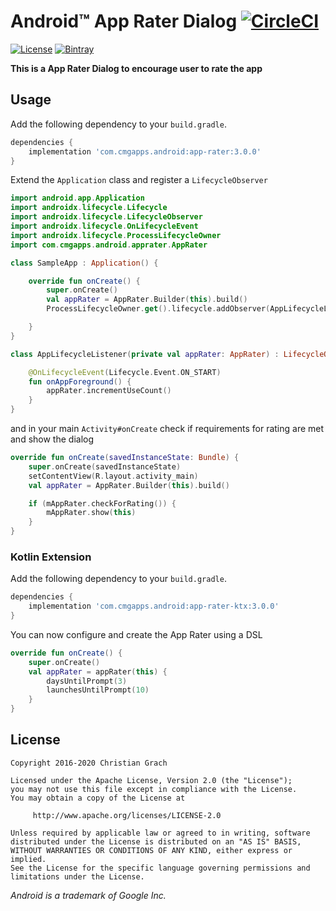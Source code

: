 # Android&trade; App Rater Dialog [![CircleCI](https://circleci.com/gh/chrimaeon/app-rater.svg?style=svg)](https://circleci.com/gh/chrimaeon/app-rater)

[![License](https://img.shields.io/badge/license-Apache%202.0-brightgreen.svg?style=for-the-badge&logo=apache)](http://www.apache.org/licenses/LICENSE-2.0)
[![Bintray](https://www.cmgapps.com/badge/chrimaeon/maven/com.cmgapps.android:app-rater/badge.svg)](https://jcenter.bintray.com/com/cmgapps/android/cmgUtilities/)

__This is a App Rater Dialog to encourage user to rate the app__

## Usage

Add the following dependency to your `build.gradle`.

```groovy
dependencies {
    implementation 'com.cmgapps.android:app-rater:3.0.0'
}
```

Extend the `Application` class and register a `LifecycleObserver`

```kotlin
import android.app.Application
import androidx.lifecycle.Lifecycle
import androidx.lifecycle.LifecycleObserver
import androidx.lifecycle.OnLifecycleEvent
import androidx.lifecycle.ProcessLifecycleOwner
import com.cmgapps.android.apprater.AppRater

class SampleApp : Application() {

    override fun onCreate() {
        super.onCreate()
        val appRater = AppRater.Builder(this).build()
        ProcessLifecycleOwner.get().lifecycle.addObserver(AppLifecycleListener(apprater))

    }
}

class AppLifecycleListener(private val appRater: AppRater) : LifecycleObserver {

    @OnLifecycleEvent(Lifecycle.Event.ON_START)
    fun onAppForeground() {
        appRater.incrementUseCount()
    }
}
```
and in your main `Activity#onCreate` check if requirements for rating are met and show the dialog

```kotlin
override fun onCreate(savedInstanceState: Bundle) {
    super.onCreate(savedInstanceState)
    setContentView(R.layout.activity_main)
    val appRater = AppRater.Builder(this).build()

    if (mAppRater.checkForRating()) {
        mAppRater.show(this)
    }
}
```

### Kotlin Extension
Add the following dependency to your `build.gradle`.

```groovy
dependencies {
    implementation 'com.cmgapps.android:app-rater-ktx:3.0.0'
}
```

You can now configure and create the App Rater using a DSL

```kotlin
override fun onCreate() {
    super.onCreate()
    val appRater = appRater(this) {
        daysUntilPrompt(3)
        launchesUntilPrompt(10)
    }
}
```

## License

```text
Copyright 2016-2020 Christian Grach

Licensed under the Apache License, Version 2.0 (the "License");
you may not use this file except in compliance with the License.
You may obtain a copy of the License at

     http://www.apache.org/licenses/LICENSE-2.0

Unless required by applicable law or agreed to in writing, software
distributed under the License is distributed on an "AS IS" BASIS,
WITHOUT WARRANTIES OR CONDITIONS OF ANY KIND, either express or implied.
See the License for the specific language governing permissions and
limitations under the License.
```
*Android is a trademark of Google Inc.*

 [1]: https://play.google.com/store/apps/details?id=com.cmgapps.android.bierdeckel&referrer=utm_source%3Dgithub%26utm_medium%3DREADME
 [2]: https://play.google.com/store/apps/details?id=at.cmg.android.phonews&referrer=utm_source%3Dgithub%26utm_medium%3DREADME
 [3]: https://play.google.com/store/apps/details?id=com.cmgapps.android.phonewspro&referrer=utm_source%3Dgithub%26utm_medium%3DREADME
 [4]: https://play.google.com/store/apps/details?id=com.cmgapps.android.numeralsconverter&referrer=utm_source%3Dgithub%26utm_medium%3DREADME
